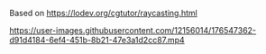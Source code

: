 Based on https://lodev.org/cgtutor/raycasting.html

https://user-images.githubusercontent.com/12156014/176547362-d91d4184-6ef4-451b-8b21-47e3a1d2cc87.mp4

